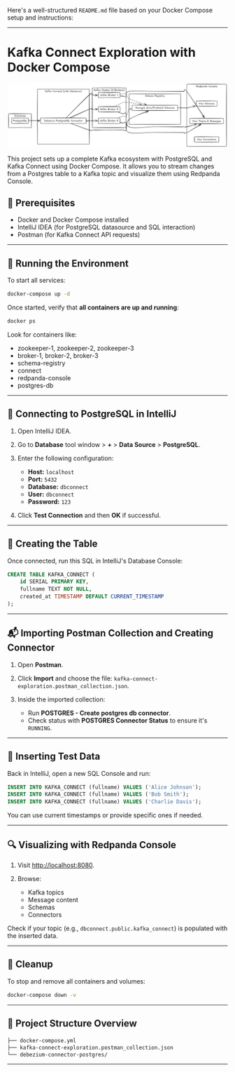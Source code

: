 Here's a well-structured `README.md` file based on your Docker Compose setup and instructions:

---

# Kafka Connect Exploration with Docker Compose
![img.png](img.png)

This project sets up a complete Kafka ecosystem with PostgreSQL and Kafka Connect using Docker Compose. It allows you to stream changes from a Postgres table to a Kafka topic and visualize them using Redpanda Console.

## 🔧 Prerequisites

* Docker and Docker Compose installed
* IntelliJ IDEA (for PostgreSQL datasource and SQL interaction)
* Postman (for Kafka Connect API requests)

---

## 🚀 Running the Environment

To start all services:

```bash
docker-compose up -d
```

Once started, verify that **all containers are up and running**:

```bash
docker ps
```

Look for containers like:

* zookeeper-1, zookeeper-2, zookeeper-3
* broker-1, broker-2, broker-3
* schema-registry
* connect
* redpanda-console
* postgres-db

---

## 💾 Connecting to PostgreSQL in IntelliJ

1. Open IntelliJ IDEA.
2. Go to **Database** tool window > **+** > **Data Source** > **PostgreSQL**.
3. Enter the following configuration:

    * **Host:** `localhost`
    * **Port:** `5432`
    * **Database:** `dbconnect`
    * **User:** `dbconnect`
    * **Password:** `123`
4. Click **Test Connection** and then **OK** if successful.

---

## 🧱 Creating the Table

Once connected, run this SQL in IntelliJ's Database Console:

```sql
CREATE TABLE KAFKA_CONNECT (
    id SERIAL PRIMARY KEY,
    fullname TEXT NOT NULL,
    created_at TIMESTAMP DEFAULT CURRENT_TIMESTAMP
);
```

---

## 📬 Importing Postman Collection and Creating Connector

1. Open **Postman**.
2. Click **Import** and choose the file: `kafka-connect-exploration.postman_collection.json`.
3. Inside the imported collection:

    * Run **POSTGRES - Create postgres db connector**.
    * Check status with **POSTGRES Connector Status** to ensure it's `RUNNING`.

---

## 🔢 Inserting Test Data

Back in IntelliJ, open a new SQL Console and run:

```sql
INSERT INTO KAFKA_CONNECT (fullname) VALUES ('Alice Johnson');
INSERT INTO KAFKA_CONNECT (fullname) VALUES ('Bob Smith');
INSERT INTO KAFKA_CONNECT (fullname) VALUES ('Charlie Davis');
```

You can use current timestamps or provide specific ones if needed.

---

## 🔍 Visualizing with Redpanda Console

1. Visit [http://localhost:8080](http://localhost:8080).
2. Browse:

    * Kafka topics
    * Message content
    * Schemas
    * Connectors

Check if your topic (e.g., `dbconnect.public.kafka_connect`) is populated with the inserted data.

---

## 🧼 Cleanup

To stop and remove all containers and volumes:

```bash
docker-compose down -v
```

---

## 📁 Project Structure Overview

```
├── docker-compose.yml
├── kafka-connect-exploration.postman_collection.json
└── debezium-connector-postgres/
```
---

